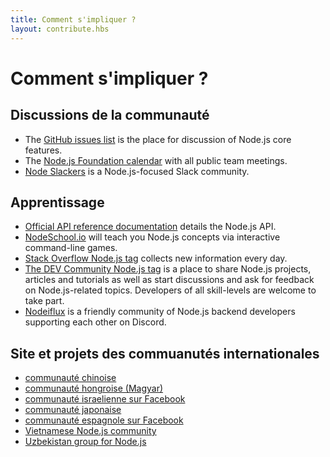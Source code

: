 ```yaml
---
title: Comment s'impliquer ?
layout: contribute.hbs
---
```


# Comment s'impliquer ?

## Discussions de la communauté

- The [GitHub issues list](https://github.com/nodejs/node/issues) is the place for discussion of Node.js core features.
- The [Node.js Foundation calendar](https://nodejs.org/calendar) with all public team meetings.
- [Node Slackers](https://www.nodeslackers.com/) is a Node.js-focused Slack community.

## Apprentissage

- [Official API reference documentation](https://nodejs.org/api/) details the Node.js API.
- [NodeSchool.io](https://nodeschool.io/) will teach you Node.js concepts via interactive command-line games.
- [Stack Overflow Node.js tag](https://stackoverflow.com/questions/tagged/node.js) collects new information every day.
- [The DEV Community Node.js tag](https://dev.to/t/node) is a place to share Node.js projects, articles and tutorials as well as start discussions and ask for feedback on Node.js-related topics. Developers of all skill-levels are welcome to take part.
- [Nodeiflux](https://discordapp.com/invite/vUsrbjd) is a friendly community of Node.js backend developers supporting each other on Discord.

## Site et projets des commuanutés internationales

- [communauté chinoise](https://cnodejs.org/)
- [communauté hongroise (Magyar)](https://nodehun.blogspot.com/)
- [communauté israelienne sur Facebook](https://www.facebook.com/groups/node.il/)
- [communauté japonaise](https://nodejs.jp/)
- [communauté espagnole sur Facebook](https://www.facebook.com/groups/node.es/)
- [Vietnamese Node.js community](https://www.facebook.com/nodejs.vn/)
- [Uzbekistan group for Node.js](https://t.me/nodejs_uz)
